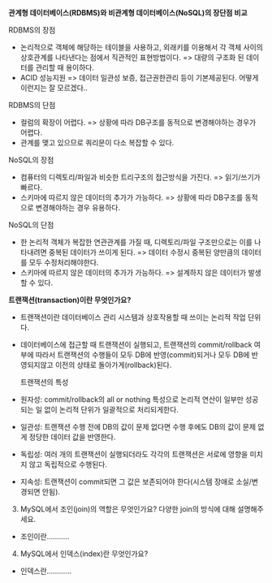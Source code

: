 <strong>관계형 데이터베이스(RDBMS)와 비관계형 데이터베이스(NoSQL)의 장단점 비교</strong>

RDBMS의 장점 
- 논리적으로 객체에 해당하는 테이블을 사용하고, 외래키를 이용해서 각 객체 사이의 상호관계를 나타낸다는 점에서 직관적인 표현방법이다. 
  => 대량의 구조화 된 데이터를 관리할 때 용이하다.
- ACID 성능지원 => 데이터 일관성 보증, 접근권한관리 등이 기본제공된다. 어떻게 이런지는 잘 모르겠다..

RDBMS의 단점 
- 컬럼의 확장이 어렵다.
  => 상황에 따라 DB구조를 동적으로 변경해야하는 경우가 어렵다.
- 관계를 맺고 있으므로 쿼리문이 다소 복잡할 수 있다.

NoSQL의 장점 
- 컴퓨터의 디렉토리/파일과 비슷한 트리구조의 접근방식을 가진다. 
  => 읽기/쓰기가 빠르다.
- 스키마에 따르지 않은 데이터의 추가가 가능하다.
  => 상황에 따라 DB구조를 동적으로 변경해야하는 경우 유용하다.

NoSQL의 단점
- 한 논리적 객체가 복잡한 연관관계를 가질 때, 디렉토리/파일 구조만으로는 이를 나타내려면 중복된 데이터가 쓰이게 된다.
  => 데이터 수정시 중복된 양만큼의 데이터를 모두 수정처리해야한다.
- 스키마에 따르지 않은 데이터의 추가가 가능하다.
  => 설계하지 않은 데이터가 발생할 수 있다.


<strong>트랜잭션(transaction)이란 무엇인가요?</strong>

- 트랜잭션이란 데이터베이스 관리 시스템과 상호작용할 때 쓰이는 논리적 작업 단위다.
- 데이터베이스에 접근할 때 트랜잭션이 실행되고, 트랜잭션의 commit/rollback 여부에 따라서 
  트랜잭션의 수행들이 모두 DB에 반영(commit)되거나 모두 DB에 반영되지않고 이전의 상태로 돌아가게(rollback)된다.
  
  트랜잭션의 특성
- 원자성: commit/rollback의 all or nothing 특성으로 논리적 연산이 일부만 성공되는 일 없이 논리적 단위가 일괄적으로 처리되게한다.
- 일관성: 트랜잭션 수행 전에 DB의 값이 문제 없다면 수행 후에도 DB의 값이 문제 없게 정당한 데이터 값을 반영한다.
- 독립성: 여러 개의 트랜잭션이 실행되더라도 각각의 트랜잭션은 서로에 영향을 미치지 않고 독립적으로 수행된다.
- 지속성: 트랜잭션이 commit되면 그 값은 보존되어야 한다(시스템 장애로 소실/변경되면 안됨).


3. MySQL에서 조인(join)의 역할은 무엇인가요? 다양한 join의 방식에 대해 설명해주세요.

- 조인이란...........

4. MySQL에서 인덱스(index)란 무엇인가요?

- 인덱스란............
